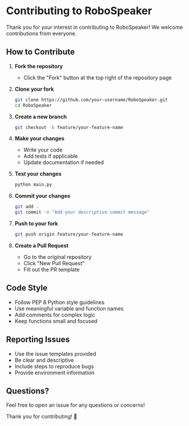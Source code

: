 # Contributing to RoboSpeaker

Thank you for your interest in contributing to RoboSpeaker! We welcome contributions from everyone.

## How to Contribute

1. **Fork the repository**
   - Click the "Fork" button at the top right of the repository page

2. **Clone your fork**
   ```bash
   git clone https://github.com/your-username/RoboSpeaker.git
   cd RoboSpeaker
   ```

3. **Create a new branch**
   ```bash
   git checkout -b feature/your-feature-name
   ```

4. **Make your changes**
   - Write your code
   - Add tests if applicable
   - Update documentation if needed

5. **Test your changes**
   ```bash
   python main.py
   ```

6. **Commit your changes**
   ```bash
   git add .
   git commit -m "Add your descriptive commit message"
   ```

7. **Push to your fork**
   ```bash
   git push origin feature/your-feature-name
   ```

8. **Create a Pull Request**
   - Go to the original repository
   - Click "New Pull Request"
   - Fill out the PR template

## Code Style

- Follow PEP 8 Python style guidelines
- Use meaningful variable and function names
- Add comments for complex logic
- Keep functions small and focused

## Reporting Issues

- Use the issue templates provided
- Be clear and descriptive
- Include steps to reproduce bugs
- Provide environment information

## Questions?

Feel free to open an issue for any questions or concerns!

Thank you for contributing! 🎉

